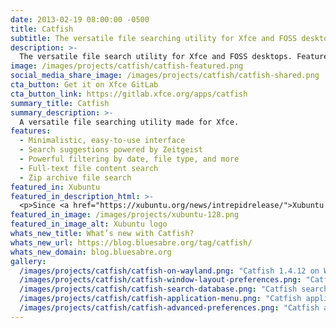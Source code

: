```yaml
---
date: 2013-02-19 08:00:00 -0500
title: Catfish
subtitle: The versatile file searching utility for Xfce and FOSS desktops.
description: >-
  The versatile file search utility for Xfce and FOSS desktops. Featured in Xubuntu.
image: /images/projects/catfish/catfish-featured.png
social_media_share_image: /images/projects/catfish/catfish-shared.png
cta_button: Get it on Xfce GitLab
cta_button_link: https://gitlab.xfce.org/apps/catfish
summary_title: Catfish
summary_description: >-
  A versatile file searching utility made for Xfce.
features:
  - Minimalistic, easy-to-use interface
  - Search suggestions powered by Zeitgeist
  - Powerful filtering by date, file type, and more
  - Full-text file content search
  - Zip archive file search
featured_in: Xubuntu
featured_in_description_html: >-
  <p>Since <a href="https://xubuntu.org/news/intrepidrelease/">Xubuntu 8.10</a> “Intrepid Ibex”</p>
featured_in_image: /images/projects/xubuntu-128.png
featured_in_image_alt: Xubuntu logo
whats_new_title: What’s new with Catfish?
whats_new_url: https://blog.bluesabre.org/tag/catfish/
whats_new_domain: blog.bluesabre.org
gallery:
  /images/projects/catfish/catfish-on-wayland.png: "Catfish 1.4.12 on Wayland"
  /images/projects/catfish/catfish-window-layout-preferences.png: "Catfish window layout preferences"
  /images/projects/catfish/catfish-search-database.png: "Catfish search database dialog window"
  /images/projects/catfish/catfish-application-menu.png: "Catfish application menu"
  /images/projects/catfish/catfish-advanced-preferences.png: "Catfish advanced preferences"
---
```

